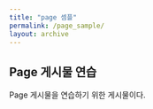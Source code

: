 ```yaml
---
title: "page 셈플"
permalink: /page_sample/
layout: archive
---
```


## Page 게시물 연습

Page 게시물을 연습하기 위한 게시물이다.